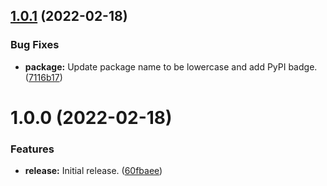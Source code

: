 ## [1.0.1](https://github.com/aaronmussig/FastANI/compare/v1.0.0...v1.0.1) (2022-02-18)


### Bug Fixes

* **package:** Update package name to be lowercase and add PyPI badge. ([7116b17](https://github.com/aaronmussig/FastANI/commit/7116b176f35405642e58af53a234b79f43214185))

# 1.0.0 (2022-02-18)


### Features

* **release:** Initial release. ([60fbaee](https://github.com/aaronmussig/FastANI/commit/60fbaeec74757c9cd86b3676f7ddf98c83c19452))
